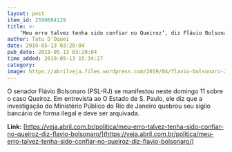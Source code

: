 ```yaml
---
layout: post
item_id: 2590684129
title: >-
    ‘Meu erro talvez tenha sido confiar no Queiroz’, diz Flávio Bolsonaro
author: Tatu D'Oquei
date: 2019-05-13 03:20:04
pub_date: 2019-05-13 03:20:04
time_added: 2019-05-13 15:34:27
category: 
image: https://abrilveja.files.wordpress.com/2019/04/flavio-bolsonaro-2019-2345.jpg.jpg?quality=70&strip=info&w=680&h=453&crop=1
---
```


O senador Flávio Bolsonaro (PSL-RJ) se manifestou neste domingo 11 sobre o caso Queiroz. Em entrevista ao O Estado de S. Paulo, ele diz que a investigação do Ministério Público do Rio de Janeiro quebrou seu sigilo bancário de forma ilegal e deve ser arquivada.

**Link:** [https://veja.abril.com.br/politica/meu-erro-talvez-tenha-sido-confiar-no-queiroz-diz-flavio-bolsonaro/](https://veja.abril.com.br/politica/meu-erro-talvez-tenha-sido-confiar-no-queiroz-diz-flavio-bolsonaro/)

